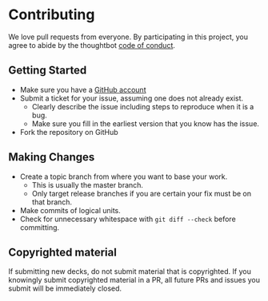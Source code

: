 # Contributing

We love pull requests from everyone. By participating in this project, you agree to abide by the thoughtbot [code of conduct].

[code of conduct]: https://thoughtbot.com/open-source-code-of-conduct

## Getting Started

* Make sure you have a [GitHub account](https://github.com/signup/free)
* Submit a ticket for your issue, assuming one does not already exist.
  - Clearly describe the issue including steps to reproduce when it is a bug.
  - Make sure you fill in the earliest version that you know has the issue.
* Fork the repository on GitHub

## Making Changes

* Create a topic branch from where you want to base your work.
  - This is usually the master branch.
  - Only target release branches if you are certain your fix must be on that
    branch.
* Make commits of logical units.
* Check for unnecessary whitespace with `git diff --check` before committing.

## Copyrighted material

If submitting new decks, do not submit material that is copyrighted. If you knowingly submit copyrighted material in a PR, all future PRs and issues you submit will be immediately closed.
